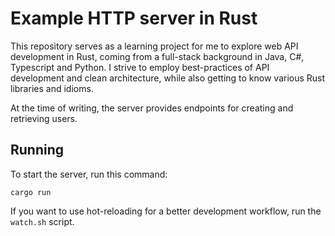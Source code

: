 # Example HTTP server in Rust

This repository serves as a learning project for me to explore web API development in Rust, coming from a full-stack background in Java, C#, Typescript and Python. I strive to employ best-practices of API development and clean architecture, while also getting to know various Rust libraries and idioms.

At the time of writing, the server provides endpoints for creating and retrieving users.

## Running

To start the server, run this command:
```
cargo run
```

If you want to use hot-reloading for a better development workflow, run the `watch.sh` script.

